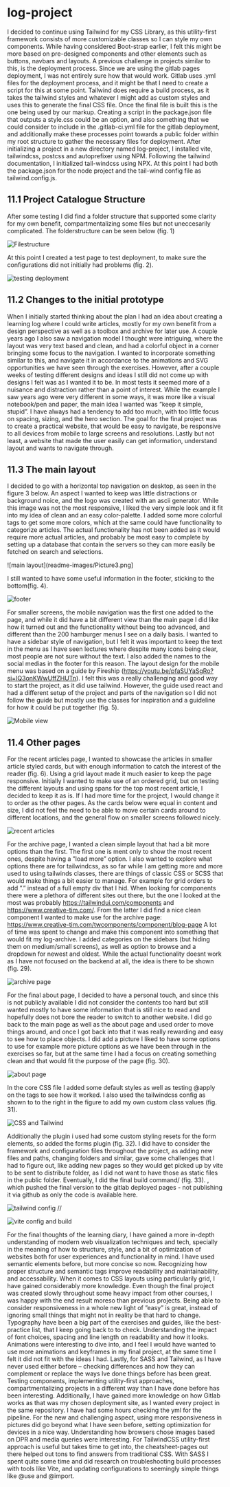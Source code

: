 # log-project

I decided to continue using Tailwind for my CSS Library, as this utility-first framework consists of more customizable classes so I can style my own components. While having considered Boot-strap earlier, I felt this might be more based on pre-designed components and other elements such as buttons, navbars and layouts. 
A previous challenge in projects similar to this, is the deployment process. Since we are using the gitlab pages deployment, I was not entirely sure how that would work. Gitlab uses .yml files for the deployment process, and it might be that I need to create a script for this at some point. 
Tailwind does require a build process, as it takes the tailwind styles and whatever I might add as custom styles and uses this to generate the final CSS file. Once the final file is built this is the one being used by our markup. Creating a script in the package.json file that outputs a style.css could be an option, and also something that we could consider to include in the .gitlab-ci.yml file for the gitlab deployment, and additionally make these processes point towards a public folder within my root structure to gather the necessary files for deployment. 
After initializing a project in a new directory named log-project, I installed vite, tailwindcss, postcss and autoprefixer using NPM. Following the tailwind documentation, I initialized tail-windcss using NPX. At this point I had both the package.json for the node project and the tail-wind config file as tailwind.config.js.


## 11.1	Project Catalogue Structure
After some testing I did find a folder structure that supported some clarity for my own benefit, compartmentalizing some files but not uneccesarily complicated. The folderstructure can be seen below (fig. 1)

![Filestructure](readme-images/Picture1.png)


At this point I created a test page to test deployment, to make sure the configurations did not initially had problems (fig. 2).

![testing deployment](readme-images/Picture2.png)

## 11.2	Changes to the initial prototype
When I initially started thinking about the plan I had an idea about creating a learning log where I could write articles, mostly for my own benefit from a design perspective as well as a toolbox and archive for later use. A couple years ago I also saw a navigation model I thought were intriguing, where the layout was very text based and clean, and had a colorful object in a corner bringing some focus to the navigation. I wanted to incorporate something similar to this, and navigate it in accordance to the animations and SVG opportunities we have seen through the exercises. However, after a couple weeks of testing different designs and ideas I still did not come up with designs I felt was as I wanted it to be. In most tests it seemed more of a nuisance and distraction rather than a point of interest. 
While the example I saw years ago were very different in some ways, it was more like a visual notebook/pen and paper, the main idea I wanted was ”keep it simple, stupid”. I have always had a tendency to add too much, with too little focus on spacing, sizing, and the hero section. The goal for the final project was to create a practical website, that would be easy to navigate, be responsive to all devices from mobile to large screens and resolutions. Lastly but not least, a website that made the user easily can get information, understand layout and wants to navigate through. 
## 11.3	The main layout
I decided to go with a horizontal top navigation on desktop, as seen in the figure 3 below. An aspect I wanted to keep was little distractions or background noice, and the logo was created with an ascii generator. While this image was not the most responsive, I liked the very simple look and it fit into my idea of clean and an easy color-palette. I added some more colorful tags to get some more colors, which at the same could have functionality to categorize articles. The actual functionality has not been added as it would require more actual articles, and probably be most easy to complete by setting up a database that contain the servers so they can more easily be fetched on search and selections. 

![main layout](readme-images/Picture3.png]

I still wanted to have some useful information in the footer, sticking to the bottom(fig. 4). 

![footer](readme-images/Picture4.png)


For smaller screens, the mobile navigation was the first one added to the page, and while it did have a bit different view than the main page I did like how it turned out and the functionality without being too advanced, and different than the 200 hamburger menus I see on a daily basis. I wanted to have a sidebar style of navigation, but I felt it was important to keep the text in the menu as I have seen lectures where despite many icons being clear, most people are not sure without the text. I also added the names to the social medias in the footer for this reason. 
The layout design for the mobile menu was based on a guide by Fireship (https://youtu.be/pfaSUYaSgRo?si=IQ3onKWwUffZHUTn). I felt this was a really challenging and good way to start the project, as it did use tailwind. However, the guide used react and had a different setup of the project and parts of the navigation so I did not follow the guide but mostly use the classes for inspiration and a guideline for how it could be put together (fig. 5). 

![Mobile view](readme-images/Picture5.png)


## 11.4	Other pages
For the recent articles page, I wanted to showcase the articles in smaller article styled cards, but with enough information to catch the interest of the reader (fig. 6). Using a grid layout made it much easier to keep the page responsive. Initially I wanted to make use of an ordered grid, but on testing the different layouts and using spans for the top most recent article, I decided to keep it as is. If I had more time for the project, I would change it to order as the other pages. As the cards below were equal  in content and size, I did not feel the need to be able to move certain cards around to different locations, and the general flow on smaller screens followed nicely. 

![recent articles](readme-images/Picture6.png)


For the archive page, I wanted a clean simple layout that had a bit more options than the first. The first one is ment only to show the most recent ones, despite having a ”load more” option. I also wanted to explore what options there are for tailwindcss, as so far while I am getting more and more used to using tailwinds classes, there are things of classic CSS or SCSS that would make things a bit easier to manage. For example for grid orders to add ”.” instead of a full empty div that I hid. When looking for components there were a plethora of different sites out there, but the one I looked at the most was probably https://tailwindui.com/components and https://www.creative-tim.com/. From the latter I did find a nice clean component I wanted to make use for the archive page: https://www.creative-tim.com/twcomponents/component/blog-page
A lot of time was spent to change and make this component into something that would fit my log-archive. I added categories on the sidebars (but hiding them on medium/small screens), as well as option to browse and a dropdown for newest and oldest. While the actual functionality doesnt work as I have not focused on the backend at all, the idea is there to be shown (fig. 29).

![archive page](readme-images/Picture7.png)


For the final about page, I decided to have a personal touch, and since this is not publicly available I did not consider the contents too hard but still wanted mostly to have some information that is still nice to read and hopefully does not bore the reader to switch to another website. I did go back to the main page as well as the about page and used order to move things around, and once I got back into that it was really rewarding and easy to see how to place objects. I did add a picture I liked to have some options to use for example more picture options as we have been through in the exercises so far, but at the same time I had a focus on creating something clean and that would fit the purpose of the page (fig. 30).

![about page](readme-images/Picture8.png)


In the core CSS file I added some default styles as well as testing @apply on the tags to see how it worked. I also used the tailwindcss config as shown to to the right in the figure to add my own custom class values (fig. 31).

![CSS and Tailwind](readme-images/Picture9.png)


Additionally the plugin i used had some custom styling resets for the form elements, so added the forms plugin (fig. 32). I did have to consider the framework and configuration files throughout the project, as adding new files and paths, changing folders and similar, gave some challenges that I had to figure out, like adding new pages so they would get picked up by vite to be sent to distribute folder, as I did not want to have those as static files in the public folder. Eventually, I did the final build command/ (fig. 33). 
, which pushed the final version to the gitlab deployed pages - not publishing it via github as only the code is available here. 

![tailwind config](readme-images/Picture10.png) //

![vite config and build](readme-images/Picture11.png)



For the final thoughts of the learning diary, I have gained a more in-depth understanding of modern web visualization techniques and tech, specially in the meaning of how to structure, style, and a bit of optimization of websites both for user experiences and functionality in mind. 
I have used semantic elements before, but more concise so now. Recognizing how proper structure and semantic tags improve readability and maintainability, and accessability. When it comes to CSS layouts using particularily grid,  I have gained considerably more knowledge. Even though the final project was created slowly throughout some heavy impact from other courses, I was happy with the end result moreso than previous projects. Being able to consider responsiveness in a whole new light of ”easy” is great, instead of ignoring small things that might not in reality be that hard to change. 
Typography have been a big part of the exercises and guides, like the best-practice list, that I keep going back to to check. Understanding the impact of font choices, spacing and line length on readability and how it looks. Animations were interesting to dive into, and I feel I would have wanted to use more animations and keyframes in my final project, at the same time I felt it did not fit with the ideas I had. 
Lastly, for SASS and Tailwind, as I have never used either before – checking differences and how they can complement or replace the ways Ive done things before has been great. Testing components, implementing utility-first approaches, compartmentalizing projects in a different way than I have done before has been interesting. Additionally, I have gained more knowledge on how Gitlab works as that was my chosen deployment site, as I wanted every project in the same repository. I have had some hours checking the yml for the pipeline. 
For the new and challenging aspect, using more responsiveness in pictures did go beyond what I have seen before, setting optimization for devices in a nice way. Understanding how browsers chose images based on DPR and media queries were interesting. For TailwindCSS utility-first approach is useful but takes time to get into, the cheatsheet-pages out there helped out tons to find answers from traditional CSS. With SASS I spent quite some time and did research on troubleshooting build processes with tools like Vite, and updating configurations to seemingly simple things like @use and @import.

